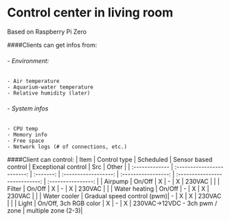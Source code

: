 # Control center in living room
Based on Raspberry Pi Zero

####Clients can get infos from:
###### - Environment:
 	- Air temperature
 	- Aquarium-water temperature
 	- Relative humidity (later)
###### - System infos
 	- CPU temp
 	- Memory info
 	- Free space
 	- Network logs (# of connections, etc.)

####Client can control:
| Item           | Control type               | Scheduled | Sensor based control | Exceptional control | Src                            | Other              |
| :------------- | :------------------------: | :-------: | :------------------: | :-----------------: | :----------------------------: | :----------------: |
| Airpump        | On/Off                     | X         | -                    | X                   | 230VAC                         |                    |
| Filter         | On/Off                     | X         | -                    | X                   | 230VAC                         |                    |
| Water heating  | On/Off                     | -         | X                    | X                   | 230VAC                         |                    |
| Water cooler   | Gradual speed control (pwm)| -         | X                    | X                   | 230VAC                         |                    |
| Light          | On/Off, 3ch RGB color      | X         | -                    | X                   | 230VAC->12VDC - 3ch pwm / zone | multiple zone (2-3)|
